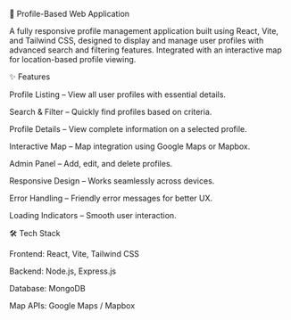 📌 Profile-Based Web Application

A fully responsive profile management application built using React, Vite, and Tailwind CSS, designed to display and manage user profiles with advanced search and filtering features. Integrated with an interactive map for location-based profile viewing.

✨ Features

Profile Listing – View all user profiles with essential details.

Search & Filter – Quickly find profiles based on criteria.

Profile Details – View complete information on a selected profile.

Interactive Map – Map integration using Google Maps or Mapbox.

Admin Panel – Add, edit, and delete profiles.

Responsive Design – Works seamlessly across devices.

Error Handling – Friendly error messages for better UX.

Loading Indicators – Smooth user interaction.

🛠️ Tech Stack

Frontend: React, Vite, Tailwind CSS

Backend: Node.js, Express.js

Database: MongoDB

Map APIs: Google Maps / Mapbox
